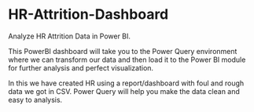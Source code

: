 # HR-Attrition-Dashboard
Analyze HR Attrition Data in Power BI.

This PowerBI dashboard  will take you to the Power Query environment where we can transform our data and then load it to the Power BI module for further analysis and perfect visualization.

In this  we have created HR using a report/dashboard with foul and rough data we got in CSV. Power Query will help you make the data clean and easy to analysis.
